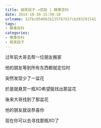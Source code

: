 ```yaml
---
title: 搞笑段子->奖励 | 糗事百科
date: 2019-10-30 15:59:10
urlname: 12fbc054062b135f67d1fcb203291541
tags: 
- 糗事百科
categories:
- 糗事百科
- 搞笑段子
---
```

过年前大哥去帮一位朋友搬家

他的朋友等到所有东西都就定位时

突然发现少了一盆花

於是就悬赏一瓶XO希望能找出那盆花

後来大哥找到了那盆花

他的朋友就说恭喜你

现在你可以去寻找那瓶XO了


